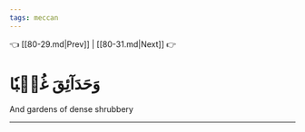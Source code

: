 ```yaml
---
tags: meccan
---
```


👈 [[80-29.md|Prev]] | [[80-31.md|Next]] 👉

# وَحَدَآئِقَ غُلۡبٗا

And gardens of dense shrubbery

---

